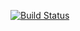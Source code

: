 [![Build Status](https://travis-ci.org/felixkiryowa/fast-food-fast.svg?branch=challenge3)](https://travis-ci.org/felixkiryowa/fast-food-fast)